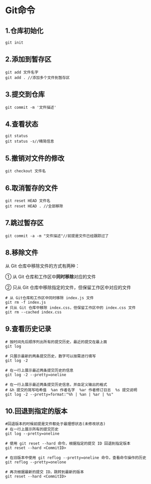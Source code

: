 # Git命令

## 1.仓库初始化

```shell
git init
```

## 2.添加到暂存区

```shell
git add 文件名字
git add . //添加多个文件到暂存区
```

## 3.提交到仓库

```shell
git commit -m '文件描述'
```

## 4.查看状态

```shell
git status
git status -s//精简信息
```

## 5.撤销对文件的修改

```shell
git checkout 文件名
```

## 6.取消暂存的文件

```shell
git reset HEAD 文件名
git reset HEAD . //全部移除
```

## 7.跳过暂存区

```shell
git commit -a -m "文件描述"//前提是文件已经跟踪过了
```

## 8.移除文件

从 Git 仓库中移除文件的方式有两种：

① 从 Git 仓库和工作区中**同时移除**对应的文件

② 只从 Git 仓库中移除指定的文件，但保留工作区中对应的文件

```shell
# 从 Git仓库和工作区中同时移除 index.js 文件
git rm -f index.js
# 只从 Git 仓库中移除 index.css，但保留工作区中的 index.css 文件
git rm --cached index.css
```

## 9.查看历史记录

```shell
# 按时间先后顺序列出所有的提交历史，最近的提交在最上面
git log

# 只展示最新的两条提交历史，数字可以按需进行填写
git log -2

# 在一行上展示最近两条提交历史的信息
git log -2 --pretty=oneline

# 在一行上展示最近两条提交历史信息，并自定义输出的格式
# &h 提交的简写哈希值  %an 作者名字  %ar 作者修订日志  %s 提交说明
git log -2 --pretty=format:"%h | %an | %ar | %s"
```

## 10.回退到指定的版本

```shell
#回退版本的时候前提是文件都处于最理想状态(未修改状态)
# 在一行上展示所有的提交历史
git log --pretty=oneline

# 使用 git reset --hard 命令，根据指定的提交 ID 回退到指定版本
git reset --hard <CommitID>

# 在旧版本中使用 git reflog --pretty=oneline 命令，查看命令操作的历史
git reflog --pretty=onelone

# 再次根据最新的提交 ID，跳转到最新的版本
git reset --hard <CommitID>
```

